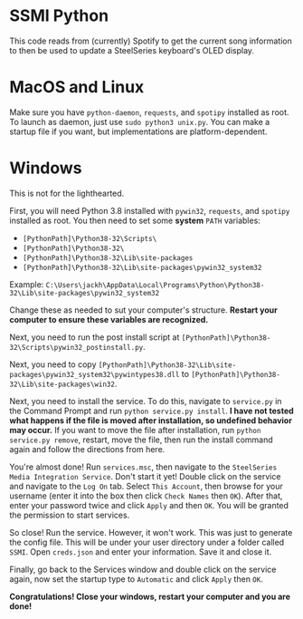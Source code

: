 # SSMI Python
This code reads from (currently) Spotify to get the current song information to then be used to update a SteelSeries 
keyboard's OLED display.

# MacOS and Linux
Make sure you have `python-daemon`, `requests`, and `spotipy` installed as root. To launch as daemon, just use `sudo python3 unix.py`. You can make a startup file if you want, but implementations are platform-dependent.

# Windows
This is not for the lighthearted.

First, you will need Python 3.8 installed with `pywin32`, `requests`, and `spotipy` installed as root. You then need to set
some **system** `PATH` variables:
- `[PythonPath]\Python38-32\Scripts\`
- `[PythonPath]\Python38-32\`
- `[PythonPath]\Python38-32\Lib\site-packages`
- `[PythonPath]\Python38-32\Lib\site-packages\pywin32_system32`

Example:
`C:\Users\jackh\AppData\Local\Programs\Python\Python38-32\Lib\site-packages\pywin32_system32`

Change these as needed to sut your computer's structure.
**Restart your computer to ensure these variables are recognized.**

Next, you need to run the post install script at `[PythonPath]\Python38-32\Scripts\pywin32_postinstall.py`.

Next, you need to copy `[PythonPath]\Python38-32\Lib\site-packages\pywin32_system32\pywintypes38.dll` to 
`[PythonPath]\Python38-32\Lib\site-packages\win32`.

Next, you need to install the service. To do this, navigate to `service.py` in the Command Prompt 
and run `python service.py install`. **I have not tested what happens if the file is moved after installation, 
so undefined behavior may occur.** If you want to move the file after installation, run `python service.py remove`,
restart, move the file, then run the install command again and follow the directions from here.

You're almost done! Run `services.msc`, then navigate to the `SteelSeries Media Integration Service`. Don't start it yet!
Double click on the service and navigate to the `Log On` tab. Select `This Account`, 
then browse for your username (enter it into the box then click `Check Names` then `OK`). After that, enter your password
twice and click `Apply` and then `OK`. You will be granted the permission to start services.

So close! Run the service. However, it won't work. This was just to generate the config file. This will be under your
user directory under a folder called `SSMI`. Open `creds.json` and enter your information. Save it and close it.

Finally, go back to the Services window and double click on the service again, now set the startup type to `Automatic`
and click `Apply` then `OK`.

**Congratulations! Close your windows, restart your computer and you are done!**
